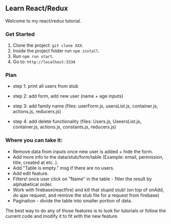 ## Learn React/Redux
Welcome to my react/redux tutorial.

### Get Started
1. Clone the project: `git clone XXX`.
2. Inside the project folder run `npm install`.
2. Run `npm run start`.
3. Go to: `http://localhost:3334`

### Plan

- step 1: print all users from stub

- step 2: add form, add new user (name + age inputs)

- step 3: add family name (files: userForm.js, usersList.js, container.js, actions.js, reducers.js)

- step 4: add delete functionality (files: Users.js, UseersList.js, container.js, actions.js, constants.js, reducers.js)

### Where you can take it:
- Remove data from inputs once new user is added + hide the form.
- Add more info to the data/stub/form/table (Example: email, permission, title, created at etc..).
- Add "Table is empty." msg if there are no users.
- Add edit feature.
- Filters! once user click on "Name" in the table - fitler the result by alphabetical order.
- Work with firebase(reactfire) and kill that stupid stub! (on top of onAdd, do ajax request, and remove the stub file for a request from firebase)
- Pagination - divide the table into smaller portion of data.

The best way to do any of those features is to look for tutorials or follow the current code and modify it to fit with the new feature.